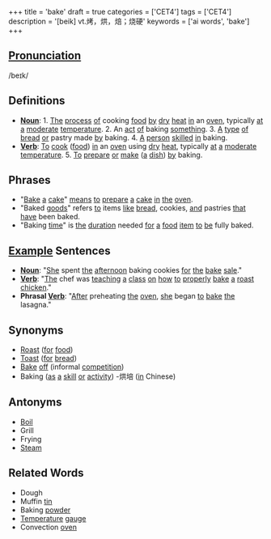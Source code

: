 +++
title = 'bake'
draft = true
categories = ['CET4']
tags = ['CET4']
description = '[beik] vt.烤，烘，焙；烧硬'
keywords = ['ai words', 'bake']
+++

## [Pronunciation](/en/post/pronunciation/)
/beɪk/

## Definitions
- **[Noun](/en/post/noun/)**: 1. [The](/en/post/the/) [process](/en/post/process/) [of](/en/post/of/) cooking [food](/en/post/food/) [by](/en/post/by/) [dry](/en/post/dry/) [heat](/en/post/heat/) [in](/en/post/in/) an [oven](/en/post/oven/), typically [at](/en/post/at/) [a](/en/post/a/) [moderate](/en/post/moderate/) [temperature](/en/post/temperature/). 2. An [act](/en/post/act/) [of](/en/post/of/) baking [something](/en/post/something/). 3. [A](/en/post/a/) [type](/en/post/type/) [of](/en/post/of/) [bread](/en/post/bread/) [or](/en/post/or/) pastry made [by](/en/post/by/) baking. 4. [A](/en/post/a/) [person](/en/post/person/) [skilled](/en/post/skilled/) [in](/en/post/in/) baking.
- **[Verb](/en/post/verb/)**: [To](/en/post/to/) [cook](/en/post/cook/) ([food](/en/post/food/)) [in](/en/post/in/) an [oven](/en/post/oven/) using [dry](/en/post/dry/) [heat](/en/post/heat/), typically [at](/en/post/at/) [a](/en/post/a/) [moderate](/en/post/moderate/) [temperature](/en/post/temperature/). 5. [To](/en/post/to/) [prepare](/en/post/prepare/) [or](/en/post/or/) [make](/en/post/make/) ([a](/en/post/a/) [dish](/en/post/dish/)) [by](/en/post/by/) baking.

## Phrases
- "[Bake](/en/post/bake/) [a](/en/post/a/) [cake](/en/post/cake/)" [means](/en/post/means/) [to](/en/post/to/) [prepare](/en/post/prepare/) [a](/en/post/a/) [cake](/en/post/cake/) [in](/en/post/in/) [the](/en/post/the/) [oven](/en/post/oven/).
- "Baked [goods](/en/post/goods/)" refers [to](/en/post/to/) items [like](/en/post/like/) [bread](/en/post/bread/), cookies, [and](/en/post/and/) pastries [that](/en/post/that/) [have](/en/post/have/) been baked.
- "Baking [time](/en/post/time/)" is [the](/en/post/the/) [duration](/en/post/duration/) needed [for](/en/post/for/) [a](/en/post/a/) [food](/en/post/food/) [item](/en/post/item/) [to](/en/post/to/) [be](/en/post/be/) fully baked.

## [Example](/en/post/example/) Sentences
- **[Noun](/en/post/noun/)**: "[She](/en/post/she/) spent [the](/en/post/the/) [afternoon](/en/post/afternoon/) baking cookies [for](/en/post/for/) [the](/en/post/the/) [bake](/en/post/bake/) [sale](/en/post/sale/)."
- **[Verb](/en/post/verb/)**: "[The](/en/post/the/) chef was [teaching](/en/post/teaching/) [a](/en/post/a/) [class](/en/post/class/) [on](/en/post/on/) [how](/en/post/how/) [to](/en/post/to/) [properly](/en/post/properly/) [bake](/en/post/bake/) [a](/en/post/a/) [roast](/en/post/roast/) [chicken](/en/post/chicken/)."
- **Phrasal [Verb](/en/post/verb/)**: "[After](/en/post/after/) preheating [the](/en/post/the/) [oven](/en/post/oven/), [she](/en/post/she/) began [to](/en/post/to/) [bake](/en/post/bake/) [the](/en/post/the/) lasagna."

## Synonyms
- [Roast](/en/post/roast/) ([for](/en/post/for/) [food](/en/post/food/))
- [Toast](/en/post/toast/) ([for](/en/post/for/) [bread](/en/post/bread/))
- [Bake](/en/post/bake/) [off](/en/post/off/) (informal [competition](/en/post/competition/))
- Baking ([as](/en/post/as/) [a](/en/post/a/) [skill](/en/post/skill/) [or](/en/post/or/) [activity](/en/post/activity/))
-烘培 ([in](/en/post/in/) Chinese)

## Antonyms
- [Boil](/en/post/boil/)
- Grill
- Frying
- [Steam](/en/post/steam/)

## Related Words
- Dough
- Muffin [tin](/en/post/tin/)
- Baking [powder](/en/post/powder/)
- [Temperature](/en/post/temperature/) [gauge](/en/post/gauge/)
- Convection [oven](/en/post/oven/)
